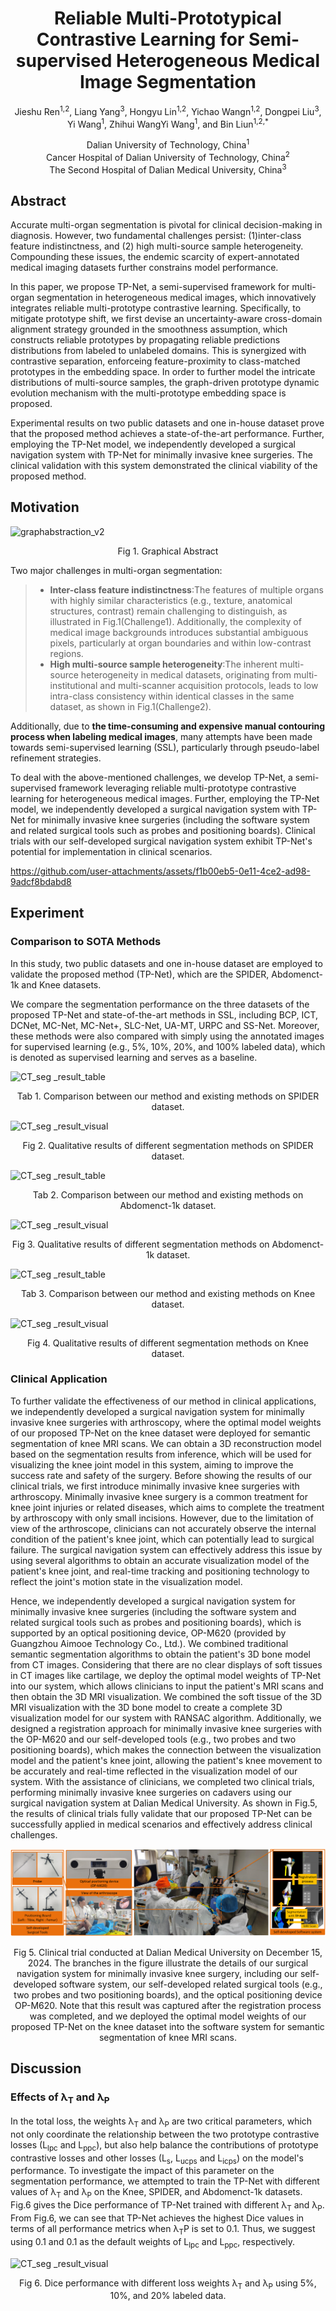 # <div align='center'>Reliable Multi-Prototypical Contrastive Learning for Semi-supervised Heterogeneous Medical Image Segmentation</div>
<p align="center">Jieshu Ren<sup>1,2</sup>, Liang Yang<sup>3</sup>, Hongyu Lin<sup>1,2</sup>, Yichao Wangn<sup>1,2</sup>, Dongpei Liu<sup>3</sup>, Yi Wang<sup>1</sup>, Zhihui WangYi Wang<sup>1</sup>, and Bin Liun<sup>1,2,*</sup></p>
<p align="center">Dalian University of Technology, China<sup>1</sup><br>Cancer Hospital of Dalian University of Technology, China<sup>2</sup><br>The Second Hospital of Dalian Medical University, China<sup>3</sup></p>

## Abstract
<p>Accurate multi-organ segmentation is pivotal for clinical decision-making in diagnosis. However, two fundamental challenges persist: (1)inter-class feature indistinctness, and (2) high multi-source sample heterogeneity. Compounding these issues, the endemic scarcity of expert-annotated medical imaging datasets further constrains model performance.
<p>In this paper, we propose TP-Net, a semi-supervised framework for multi-organ segmentation in heterogeneous medical images, which innovatively integrates reliable multi-prototype contrastive learning. Specifically, to mitigate prototype shift, we first devise an uncertainty-aware cross-domain alignment strategy grounded in the smoothness assumption, which constructs reliable prototypes by propagating reliable predictions distributions from labeled to unlabeled domains. This is synergized with contrastive separation, enforceing feature-proximity to class-matched prototypes in the embedding space. In order to further model the intricate distributions of multi-source samples, the graph-driven prototype dynamic evolution mechanism with the multi-prototype embedding space is proposed. 
<p>Experimental results on two public datasets and one in-house dataset prove that the proposed method achieves a state-of-the-art performance. Further, employing the TP-Net model, we independently developed a surgical navigation system with TP-Net for minimally invasive knee surgeries. The clinical validation with this system demonstrated the clinical viability of the proposed method.

## Motivation
![graphabstraction_v2](Figures/graphabstraction_v2.png)
<div align='center'>Fig 1. Graphical Abstract</div>
<p> 

Two major challenges in multi-organ segmentation:
> - **Inter-class feature indistinctness**:The features of multiple organs with highly similar characteristics (e.g., texture, anatomical structures, contrast) remain challenging to distinguish, as illustrated in Fig.1(Challenge1). Additionally, the complexity of medical image backgrounds introduces substantial ambiguous pixels, particularly at organ boundaries and within low-contrast regions.
> - **High multi-source sample heterogeneity**:The inherent multi-source heterogeneity in medical datasets, originating from multi-institutional and multi-scanner acquisition protocols, leads to low intra-class consistency within identical classes in the same dataset, as shown in Fig.1(Challenge2).


Additionally, due to **the time-consuming and expensive manual contouring process when labeling medical images**, many attempts have been made towards semi-supervised learning (SSL), particularly through pseudo-label refinement strategies. 
<p>To deal with the above-mentioned challenges, we develop TP-Net, a semi-supervised framework leveraging reliable multi-prototype contrastive learning for heterogeneous medical images. Further, employing the TP-Net model, we independently developed a surgical navigation system with TP-Net for minimally invasive knee surgeries (including the software system and related surgical tools such as probes and positioning boards). Clinical trials with our self-developed surgical navigation system exhibit TP-Net's potential for implementation in clinical scenarios.

https://github.com/user-attachments/assets/f1b00eb5-0e11-4ce2-ad98-9adcf8bdabd8


## Experiment
### Comparison to SOTA Methods
<p>In this study, two public datasets and one in-house dataset are employed to validate the proposed method (TP-Net), which are the SPIDER, Abdomenct-1k and Knee datasets.
<p>We compare the segmentation performance on the three datasets of the proposed TP-Net and state-of-the-art methods in SSL, including BCP, ICT, DCNet, MC-Net, MC-Net+, SLC-Net, UA-MT, URPC and SS-Net. Moreover, these methods were also compared with simply using the annotated images for supervised learning (e.g., 5%, 10%, 20%, and 100% labeled data), which is denoted as supervised learning and serves as a baseline.

![CT_seg _result_table](Figures/SPIDER_seg_result_table_v2.png)
<div align='center'>Tab 1. Comparison between our method and existing methods on SPIDER dataset.</div>
<p> 

![CT_seg _result_visual](Figures/SPIDER_seg_resultv4(1).png)
<div align='center'>Fig 2. Qualitative results of different segmentation methods on SPIDER dataset.</div>
<p> 

![CT_seg _result_table](Figures/CT_seg_result_table_v2.png)
<div align='center'>Tab 2. Comparison between our method and existing methods on Abdomenct-1k dataset.</div>
<p> 

![CT_seg _result_visual](Figures/CT_seg_resultv4(1).png)
<div align='center'>Fig 3. Qualitative results of different segmentation methods on Abdomenct-1k dataset.</div>
<p> 

![CT_seg _result_table](Figures/Knee_seg_result_table_v2.png)
<div align='center'>Tab 3. Comparison between our method and existing methods on Knee dataset.</div>
<p> 

![CT_seg _result_visual](Figures/Knee_seg_resultv4(1).png)
<div align='center'>Fig 4. Qualitative results of different segmentation methods on Knee dataset.</div>
<p> 

### Clinical Application
<p>To further validate the effectiveness of our method in clinical applications, we independently developed a surgical navigation system for minimally invasive knee surgeries with arthroscopy, where the optimal model weights of our proposed TP-Net on the knee dataset were deployed for semantic segmentation of knee MRI scans. We can obtain a 3D reconstruction model based on the segmentation results from inference, which will be used for visualizing the knee joint model in this system, aiming to improve the success rate and safety of the surgery. Before showing the results of our clinical trials, we first introduce minimally invasive knee surgeries with arthroscopy. Minimally invasive knee surgery is a common treatment for knee joint injuries or related diseases, which aims to complete the treatment by arthroscopy with only small incisions. However, due to the limitation of view of the arthroscope, clinicians can not accurately observe the internal condition of the patient's knee joint, which can potentially lead to surgical failure. The surgical navigation system can effectively address this issue by using several algorithms to obtain an accurate visualization model of the patient's knee joint, and real-time tracking and positioning technology to reflect the joint's motion state in the visualization model.
<p>Hence, we independently developed a surgical navigation system for minimally invasive knee surgeries (including the software system and related surgical tools such as probes and positioning boards), which is supported by an optical positioning device, OP-M620 (provided by Guangzhou Aimooe Technology Co., Ltd.). We combined traditional semantic segmentation algorithms to obtain the patient's 3D bone model from CT images. Considering that there are no clear displays of soft tissues in CT images like cartilage, we deploy the optimal model weights of TP-Net into our system, which allows clinicians to input the patient's MRI scans and then obtain the 3D MRI visualization. We combined the soft tissue of the 3D MRI visualization with the 3D bone model to create a complete 3D visualization model for our system with RANSAC algorithm. Additionally, we designed a registration approach for minimally invasive knee surgeries with the OP-M620 and our self-developed tools (e.g., two probes and two positioning boards), which makes the connection between the visualization model and the patient's knee joint, allowing the patient's knee movement to be accurately and real-time reflected in the visualization model of our system.
With the assistance of clinicians, we completed two clinical trials, performing minimally invasive knee surgeries on cadavers using our surgical navigation system at Dalian Medical University. As shown in Fig.5, the results of clinical trials fully validate that our proposed TP-Net can be successfully applied in medical scenarios and effectively address clinical challenges.
  
![clinical_app](Figures/clinical_application_v4.png)
<div align='center'>Fig 5. Clinical trial conducted at Dalian Medical University on December 15, 2024. The branches in the figure illustrate the details of our surgical navigation system for minimally invasive knee surgery, including our self-developed software system, our self-developed related surgical tools (e.g., two probes and two positioning boards), and the optical positioning device OP-M620. Note that this result was captured after the registration process was completed, and we deployed the optimal model weights of our proposed TP-Net on the knee dataset into the software system for semantic segmentation of knee MRI scans.</div>
<p> 
  
## Discussion
### Effects of &lambda;<sub>T</sub> and &lambda;<sub>P</sub>
<p>In the total loss, the weights &lambda;<sub>T</sub> and &lambda;<sub>P</sub> are two critical parameters, which not only coordinate the relationship between the two prototype contrastive losses (L<sub>lpc</sub> and L<sub>ppc</sub>), but also help balance the contributions of prototype contrastive losses and other losses (L<sub>s</sub>, L<sub>ucps</sub> and L<sub>icps</sub>) on the model's performance. To investigate the impact of this parameter on the segmentation performance, we attempted to train the TP-Net with different values of &lambda;<sub>T</sub> and &lambda;<sub>P</sub> on the Knee, SPIDER, and Abdomenct-1k datasets. Fig.6 gives the Dice performance of TP-Net trained with different &lambda;<sub>T</sub> and &lambda;<sub>P</sub>. From Fig.6, we can see that TP-Net achieves the highest Dice values in terms of all performance metrics when &lambda;<sub>T</sub is set to 0.1 and &lambda;<sub>P</sub> is set to 0.1. Thus, we suggest using 0.1 and 0.1 as the default weights of L<sub>lpc</sub> and L<sub>ppc</sub>, respectively.

![CT_seg _result_visual](Figures/parameta_contrast_v4.png)
<div align='center'>Fig 6. Dice performance with different loss weights &lambda;<sub>T</sub> and &lambda;<sub>P</sub> using 5%, 10%, and 20% labeled data.</div>
<p> 
